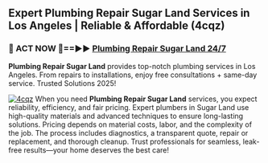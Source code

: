 ## Expert Plumbing Repair Sugar Land Services in Los Angeles | Reliable & Affordable (4cqz)  

<h3>🚿 ACT NOW 🌟==►► <a href="https://tinyurl.com/2ne6vx2x" rel="nofollow">Plumbing Repair Sugar Land 24/7</a></h3>

**Plumbing Repair Sugar Land** provides top-notch plumbing services in Los Angeles. From repairs to installations, enjoy free consultations + same-day service. Trusted Solutions 2025!

[![4cqz](https://i.imgur.com/4PFF4AK.jpeg)](https://tinyurl.com/2ne6vx2x)
When you need **Plumbing Repair Sugar Land** services, you expect reliability, efficiency, and fair pricing. Expert plumbers in Sugar Land use high-quality materials and advanced techniques to ensure long-lasting solutions. Pricing depends on material costs, labor, and the complexity of the job. The process includes diagnostics, a transparent quote, repair or replacement, and thorough cleanup. Trust professionals for seamless, leak-free results—your home deserves the best care!